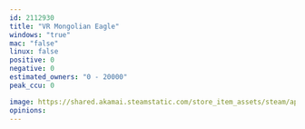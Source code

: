 ```yaml
---
id: 2112930
title: "VR Mongolian Eagle"
windows: "true"
mac: "false"
linux: false
positive: 0
negative: 0
estimated_owners: "0 - 20000"
peak_ccu: 0

image: https://shared.akamai.steamstatic.com/store_item_assets/steam/apps/2112930/header.jpg?t=1679377827
opinions:
---
```

